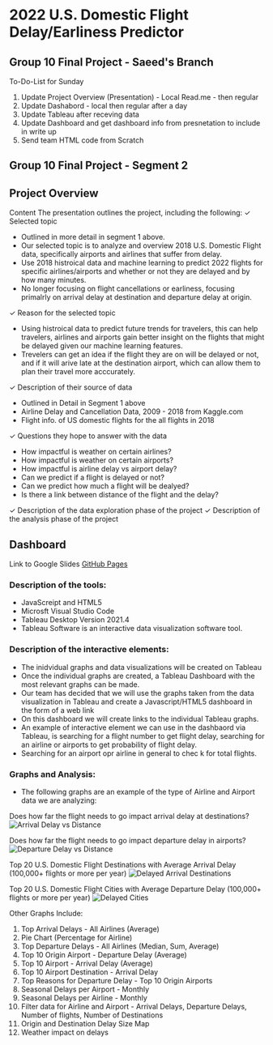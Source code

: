 # 2022 U.S. Domestic Flight Delay/Earliness Predictor
## Group 10 Final Project - Saeed's Branch

To-Do-List for Sunday
1. Update Project Overview (Presentation) - Local Read.me - then regular
2. Update Dashabord - local then regular after a day
3. Update Tableau after receving data
4. Update Dashboard and get dashboard info from presnetation to include in write up
5. Send team HTML code from Scratch


## Group 10 Final Project - Segment 2

## Project Overview

Content
The presentation outlines the project, including
the following:
✓ Selected topic
- Outlined in more detail in segment 1 above. 
- Our selected topic is to analyze and overview 2018 U.S. Domestic Flight data, specifically airports and airlines that suffer from delay.
- Use 2018 histroical data and machine learning to predict 2022 flights for specific airlines/airports and whether or not they are delayed and by how many minutes.
- No longer focusing on flight cancellations or earliness, focusing primalrly on arrival delay at destination and departure delay at origin.

✓ Reason for the selected topic 
- Using histroical data to predict future trends for travelers, this can help travelers, airlines and airports gain better insight on the flights that might be delayed given our machine learning features.
- Trevelers can get an idea if the flight they are on will be delayed or not, and if it will arive late at the destination airport, which can allow them to plan their travel more acccurately.

✓ Description of their source of data
- Outlined in Detail in Segment 1 above
- Airline Delay and Cancellation Data, 2009 - 2018 from Kaggle.com
- Flight info. of US domestic flights for the all flights in 2018

✓ Questions they hope to answer with the data
- How impactful is weather on certain airlines?
- How impactful is weather on certain airports?
- How impactful is airline delay vs airport delay?
- Can we predict if a flight is delayed or not?
- Can we predict how much a flight will be dealyed?
- Is there a link between distance of the flight and the delay?

✓ Description of the data exploration phase of
the project
✓ Description of the analysis phase of the
project
 

## Dashboard

Link to Google Slides [GitHub Pages](https://docs.google.com/presentation/d/1fgzr0_UD_RiEuSSxB1nHUACtOhJ9jH2Yjc9kaCJDfmw/edit#slide=id.p) 

### Description of the tools:
- JavaScreipt and HTML5
- Microsft Visual Studio Code
- Tableau Desktop Version 2021.4
- Tableau Software is an interactive data visualization software tool.

### Description of the interactive elements:
- The inidvidual graphs and data visualizations will be created on Tableau
- Once the individual graphs are created, a Tableau Dashboard with the most relevant graphs can be made.
- Our team has decided that we will use the graphs taken from the data visualization in Tableau and create a Javascript/HTML5 dashboard in the form of a web link
- On this dashboard we will create links to the individual Tableau graphs.
- An example of interactive element we can use in the dashbaord via Tableau, is searching for a flight number to get flight delay, searching for an airline or airports to get probability of flight delay.
- Searching for an airport opr airline in general to chec k for total flights.

### Graphs and Analysis:

- The following graphs are an example of the type of Airline and Airport data we are analyzing:

Does how far the flight needs to go impact arrival delay at destinations?
![Arrival Delay vs Distance](https://user-images.githubusercontent.com/88692025/151680624-c3c9dc9d-fbdf-465e-a7e3-ada1632a9d05.PNG)

Does how far the flight needs to go impact departure delay in airports?
![Departure Delay vs Distance](https://user-images.githubusercontent.com/88692025/151680626-929b4377-3104-4dea-a5ab-6e0bfa1d362e.PNG)

Top 20 U.S. Domestic Flight Destinations with Average Arrival Delay (100,000+ flights or more per year)
![Delayed Arrival Destinations](https://user-images.githubusercontent.com/88692025/151680827-7bbea337-13bc-4279-ae9a-5cf2eb7cfb3b.PNG)

Top 20 U.S. Domestic Flight Cities with Average Departure Delay (100,000+ flights or more per year)
![Delayed Cities](https://user-images.githubusercontent.com/88692025/151680831-1f47998b-b0dc-4e55-817c-4df3fb168ebf.PNG)

Other Graphs Include:
1. Top Arrival Delays - All Airlines (Average)
2. Pie Chart (Percentage for Airline)
3. Top Departure Delays - All Airlines (Median, Sum, Average)
4. Top 10 Origin Airport - Departure Delay (Average)
5. Top 10 Airport - Arrival Delay (Average)
6. Top 10 Airport Destination - Arrival Delay
7. Top Reasons for Departure Delay - Top 10 Origin Airports
8. Seasonal Delays per Airport - Monthly
9. Seasonal Delays per Airline - Monthly
10. Filter data for Airline and Airport - Arrival Delays, Departure Delays, Number of flights, Number of Destinations
11. Origin and Destination Delay Size Map
12. Weather impact on delays
